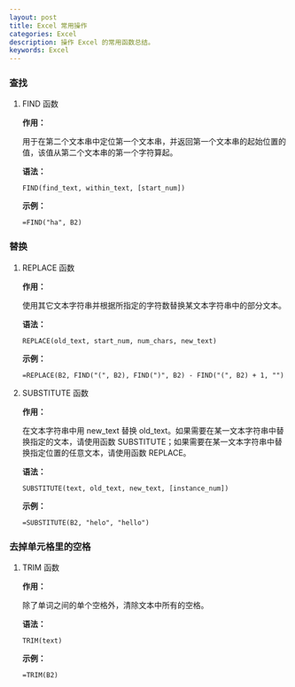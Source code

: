 ```yaml
---
layout: post
title: Excel 常用操作
categories: Excel
description: 操作 Excel 的常用函数总结。
keywords: Excel
---
```


### 查找

1. FIND 函数

   **作用：**

   用于在第二个文本串中定位第一个文本串，并返回第一个文本串的起始位置的值，该值从第二个文本串的第一个字符算起。

   **语法：**

   `FIND(find_text, within_text, [start_num])`

   **示例：**

   `=FIND("ha", B2)`

### 替换
<!--more-->
1. REPLACE 函数

   **作用：**

   使用其它文本字符串并根据所指定的字符数替换某文本字符串中的部分文本。

   **语法：**

   `REPLACE(old_text, start_num, num_chars, new_text)`

   **示例：**

   `=REPLACE(B2, FIND("(", B2), FIND(")", B2) - FIND("(", B2) + 1, "")`

2. SUBSTITUTE 函数

   **作用：**

   在文本字符串中用 new_text 替换 old_text。如果需要在某一文本字符串中替换指定的文本，请使用函数 SUBSTITUTE；如果需要在某一文本字符串中替换指定位置的任意文本，请使用函数 REPLACE。

   **语法：**

   `SUBSTITUTE(text, old_text, new_text, [instance_num])`

   **示例：**

   `=SUBSTITUTE(B2, "helo", "hello")`

### 去掉单元格里的空格

1. TRIM 函数

   **作用：**

   除了单词之间的单个空格外，清除文本中所有的空格。

   **语法：**

   `TRIM(text)`

   **示例：**

   `=TRIM(B2)`
